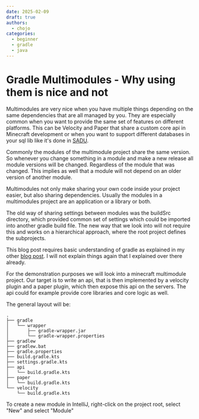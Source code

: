 ```yaml
---
date: 2025-02-09
draft: true
authors:
  - chojo  
categories:
  - beginner
  - gradle
  - java
---
```



# Gradle Multimodules - Why using them is nice and not

Multimodules are very nice when you have multiple things depending on the same dependencies that are all managed by you.
They are especially common when you want to provide the same set of features on different platforms. This can be Velocity and Paper that share a custom core api in Minecraft development or when you want to support different databases in your sql lib like it's done in [SADU](https://github.com/rainbowdashlabs/sadu).

Commonly the modules of the multimodule project share the same version. So whenever you change something in a module and make a new release all module versions will be changed. Regardless of the module that was changed. This implies as well that a module will not depend on an older version of another module.

Multimodules not only make sharing your own code inside your project easier, but also sharing dependencies. Usually the modules in a multimodules project are an application or a library or both.

The old way of sharing settings between modules was the buildSrc directory, which provided common set of settings which could be imported into another gradle build file. The new way that we look into will not require this and works on a hierarchical approach, where the root project defines the subprojects.

This blog post requires basic understanding of gradle as explained in my other [blog post](gradle_basics.md). I will not explain things again that I explained over there already.

For the demonstration purposes we will look into a minecraft multimodule project. Our target is to write an api, that is then implemented by a velocity plugin and a paper plugin, which then expose this api on the servers. The api could for example provide core libraries and core logic as well.

The general layout will be:

```
.
├── gradle
│   └── wrapper
│       ├── gradle-wrapper.jar
│       └── gradle-wrapper.properties
├── gradlew
├── gradlew.bat
├── gradle.properties
├── build.gradle.kts
├── settings.gradle.kts
├── api
│   └── build.gradle.kts
├── paper
│   └── build.gradle.kts
└── velocity
    └── build.gradle.kts
```

To create a new module in IntelliJ, right-click on the project root, select "New" and select "Module"

